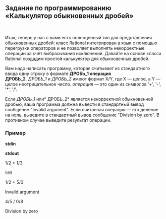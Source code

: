 Задание по программированию<br>«Калькулятор обыкновенных дробей»
----------------------------------------------------------------

 

Итак, теперь у нас с вами есть полноценный тип для представления обыкновенных
дробей: класс Rational интегрирован в язык с помощью перегрузки операторов и не
позволяет выполнять некорректные операции за счёт выбрасывания исключений.
Давайте на основе класса Rational создадим простой калькулятор для обыкновенных
дробей.

Вам надо написать программу, которая считывает из стандартного ввода одну строку
в формате **ДРОБЬ_1 операция ДРОБЬ_2**. *ДРОБЬ_1* и *ДРОБЬ_2* имеют формат X/Y,
где X — целое, а Y — целое неотрицательное число. *операция* — это один из
символов '+', '-', '\*', '/'.

Если *ДРОБЬ_1* или* ДРОБЬ_2* является некорректной обыкновенной дробью, ваша
программа должна вывести в стандартный вывод сообщение "Invalid argument". Если
считанная операция — это деление на ноль, выведите в стандартный вывод сообщение
"Division by zero". В противном случае выведите результат операции.

### Пример

**stdin**

**stdout**

1/2 + 1/3

5/6

1/2 + 5/0

Invalid argument

4/5 / 0/8

Division by zero
